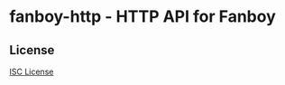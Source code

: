 
# fanboy-http - HTTP API for Fanboy

## License

[ISC License](https://github.com/michaelnisi/fanboy-http/blob/master/LICENSE)
